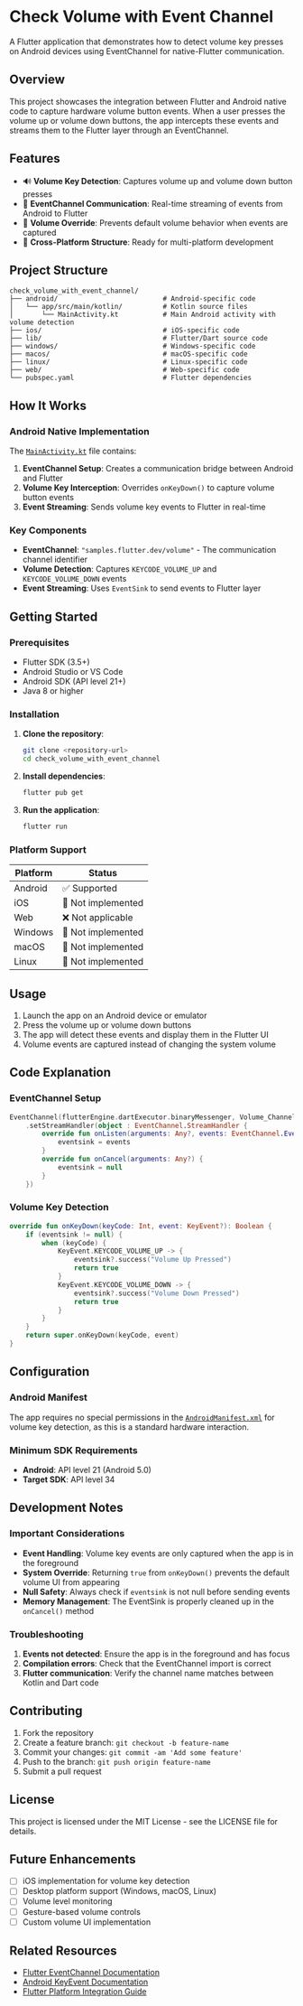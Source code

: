 # Check Volume with Event Channel

A Flutter application that demonstrates how to detect volume key presses on Android devices using EventChannel for native-Flutter communication.

## Overview

This project showcases the integration between Flutter and Android native code to capture hardware volume button events. When a user presses the volume up or volume down buttons, the app intercepts these events and streams them to the Flutter layer through an EventChannel.

## Features

- 🔊 **Volume Key Detection**: Captures volume up and volume down button presses
- 📡 **EventChannel Communication**: Real-time streaming of events from Android to Flutter
- 🚫 **Volume Override**: Prevents default volume behavior when events are captured
- 📱 **Cross-Platform Structure**: Ready for multi-platform development

## Project Structure

```
check_volume_with_event_channel/
├── android/                          # Android-specific code
│   └── app/src/main/kotlin/          # Kotlin source files
│       └── MainActivity.kt           # Main Android activity with volume detection
├── ios/                              # iOS-specific code
├── lib/                              # Flutter/Dart source code
├── windows/                          # Windows-specific code
├── macos/                            # macOS-specific code
├── linux/                            # Linux-specific code
├── web/                              # Web-specific code
└── pubspec.yaml                      # Flutter dependencies
```

## How It Works

### Android Native Implementation

The [`MainActivity.kt`](android/app/src/main/kotlin/com/example/check_volume_with_event_channel/MainActivity.kt) file contains:

1. **EventChannel Setup**: Creates a communication bridge between Android and Flutter
2. **Volume Key Interception**: Overrides `onKeyDown()` to capture volume button events
3. **Event Streaming**: Sends volume key events to Flutter in real-time

### Key Components

- **EventChannel**: `"samples.flutter.dev/volume"` - The communication channel identifier
- **Volume Detection**: Captures `KEYCODE_VOLUME_UP` and `KEYCODE_VOLUME_DOWN` events
- **Event Streaming**: Uses `EventSink` to send events to Flutter layer

## Getting Started

### Prerequisites

- Flutter SDK (3.5+)
- Android Studio or VS Code
- Android SDK (API level 21+)
- Java 8 or higher

### Installation

1. **Clone the repository**:
   ```bash
   git clone <repository-url>
   cd check_volume_with_event_channel
   ```

2. **Install dependencies**:
   ```bash
   flutter pub get
   ```

3. **Run the application**:
   ```bash
   flutter run
   ```

### Platform Support

| Platform | Status |
|----------|--------|
| Android  | ✅ Supported |
| iOS      | 🚧 Not implemented |
| Web      | ❌ Not applicable |
| Windows  | 🚧 Not implemented |
| macOS    | 🚧 Not implemented |
| Linux    | 🚧 Not implemented |

## Usage

1. Launch the app on an Android device or emulator
2. Press the volume up or volume down buttons
3. The app will detect these events and display them in the Flutter UI
4. Volume events are captured instead of changing the system volume

## Code Explanation

### EventChannel Setup
```kotlin
EventChannel(flutterEngine.dartExecutor.binaryMessenger, Volume_Channel)
    .setStreamHandler(object : EventChannel.StreamHandler {
        override fun onListen(arguments: Any?, events: EventChannel.EventSink?) {
            eventsink = events
        }
        override fun onCancel(arguments: Any?) {
            eventsink = null
        }
    })
```

### Volume Key Detection
```kotlin
override fun onKeyDown(keyCode: Int, event: KeyEvent?): Boolean {
    if (eventsink != null) {
        when (keyCode) {
            KeyEvent.KEYCODE_VOLUME_UP -> {
                eventsink?.success("Volume Up Pressed")
                return true
            }
            KeyEvent.KEYCODE_VOLUME_DOWN -> {
                eventsink?.success("Volume Down Pressed")
                return true
            }
        }
    }
    return super.onKeyDown(keyCode, event)
}
```

## Configuration

### Android Manifest

The app requires no special permissions in the [`AndroidManifest.xml`](android/app/src/main/AndroidManifest.xml) for volume key detection, as this is a standard hardware interaction.

### Minimum SDK Requirements

- **Android**: API level 21 (Android 5.0)
- **Target SDK**: API level 34

## Development Notes

### Important Considerations

- **Event Handling**: Volume key events are only captured when the app is in the foreground
- **System Override**: Returning `true` from `onKeyDown()` prevents the default volume UI from appearing
- **Null Safety**: Always check if `eventsink` is not null before sending events
- **Memory Management**: The EventSink is properly cleaned up in the `onCancel()` method

### Troubleshooting

1. **Events not detected**: Ensure the app is in the foreground and has focus
2. **Compilation errors**: Check that the EventChannel import is correct
3. **Flutter communication**: Verify the channel name matches between Kotlin and Dart code

## Contributing

1. Fork the repository
2. Create a feature branch: `git checkout -b feature-name`
3. Commit your changes: `git commit -am 'Add some feature'`
4. Push to the branch: `git push origin feature-name`
5. Submit a pull request

## License

This project is licensed under the MIT License - see the LICENSE file for details.

## Future Enhancements

- [ ] iOS implementation for volume key detection
- [ ] Desktop platform support (Windows, macOS, Linux)
- [ ] Volume level monitoring
- [ ] Gesture-based volume controls
- [ ] Custom volume UI implementation

## Related Resources

- [Flutter EventChannel Documentation](https://api.flutter.dev/flutter/services/EventChannel-class.html)
- [Android KeyEvent Documentation](https://developer.android.com/reference/android/view/KeyEvent)
- [Flutter Platform Integration Guide](https://docs.flutter.dev/platform-integration/platform-channels)